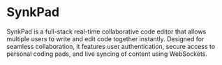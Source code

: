 # SynkPad
SynkPad is a full-stack real-time collaborative code editor that allows multiple users to write and edit code together instantly. Designed for seamless collaboration, it features user authentication, secure access to personal coding pads, and live syncing of content using WebSockets.  
